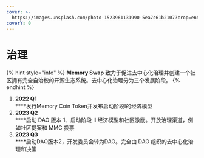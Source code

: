 ```yaml
---
cover: >-
  https://images.unsplash.com/photo-1523961131990-5ea7c61b2107?crop=entropy&cs=tinysrgb&fm=jpg&ixid=MnwxOTcwMjR8MHwxfHNlYXJjaHwzfHxnb3Zlcm5hbmNlfGVufDB8fHx8MTY1Mjk0MjUzOQ&ixlib=rb-1.2.1&q=80
coverY: 0
---
```


# 治理

{% hint style="info" %}
**Memory Swap** 致力于促进去中心化治理并创建一个社区拥有完全自治权的开源生态系统。去中心化治理分为三个发展阶段。
{% endhint %}

1. **2022 Q1**\
   ****发行Memory Coin Token并发布启动阶段I的经济模型
2. **2023 Q2**\
   ****启动 DAO 版本 1、启动阶段 II 经济模型和社区激励。开放治理渠道，例如社区提案和 MMC 投票
3. **2023 Q3**\
   ****启动DAO版本2，开发委员会转为DAO。完全由 DAO 组织的去中心化治理和决策
